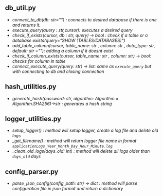 
## db_util.py
- *connect_to_db(db: str="") : connects to desired database if there is one and returns it.*
- *execute_query(query : str,cursor): executes a desired query*
- *check_if_exists(cursor, db : str, query) -> bool : check if a table or a database exists(query="SHOW (TABLES/DATABASES)")*
- *add_table_column(cursor, table_name: str , column: str , data_type: str, default: str =""): adding a column if it doesnt exist*
- *check_if_column_exists(cursor, table_name: str , column: str) -> bool: checks for column in table*
- *connect_execute_query(query: str) -> list: same as `execute_query` but with connecting to db and closing connection* 

## hash_utilities.py
- *generate_hash(password: str, algorithm: Algorithm = Algorithm.SHA256)->str : generates a hash string*

## logger_utilities.py
- *setup_logger() : method will setup logger, create a log file and delete old logs*
- *_get_filename() : method will return logger file name in format `applicationLogs_Year_Month_Day_Hour_Minute.log`*
- *_clean_old_logs(days_old: int) : method will delete all logs older than `days_old` days*

## config_parser.py
- *parse_json_config(config_path: str) -> dict : method will parse configuration file in json format and return a dictionary*
